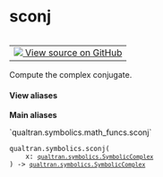 # sconj


<table class="tfo-notebook-buttons tfo-api nocontent" align="left">
<td>
  <a target="_blank" href="https://github.com/quantumlib/Qualtran/blob/main/qualtran/symbolics/math_funcs.py#L252-L254">
    <img src="https://www.tensorflow.org/images/GitHub-Mark-32px.png" />
    View source on GitHub
  </a>
</td>
</table>



Compute the complex conjugate.


<section class="expandable">
  <h4 class="showalways">View aliases</h4>
  <p>
<b>Main aliases</b>
<p>`qualtran.symbolics.math_funcs.sconj`</p>
</p>
</section>

<pre class="devsite-click-to-copy prettyprint lang-py tfo-signature-link">
<code>qualtran.symbolics.sconj(
    x: <a href="../../qualtran/symbolics/SymbolicComplex.html"><code>qualtran.symbolics.SymbolicComplex</code></a>
) -> <a href="../../qualtran/symbolics/SymbolicComplex.html"><code>qualtran.symbolics.SymbolicComplex</code></a>
</code></pre>



<!-- Placeholder for "Used in" -->
